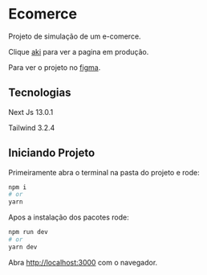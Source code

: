 # Ecomerce

Projeto de simulação de um e-comerce.

Clique [aki](https://ecommece.vercel.app/) para ver a pagina em produção.

Para ver o projeto no [figma](https://www.figma.com/file/RIB5OlBcEAyDoRd9wX3VTo/ECOMMERCE?node-id=0%3A1&t=N1KVyCgrRWRApWqu-1).

## Tecnologias

Next Js 13.0.1

Tailwind 3.2.4

## Iniciando Projeto

Primeiramente abra o terminal na pasta do projeto e rode:

```bash
npm i
# or
yarn
```

Apos a instalação dos pacotes rode:

```bash
npm run dev
# or
yarn dev
```

Abra [http://localhost:3000](http://localhost:3000) com o navegador.
